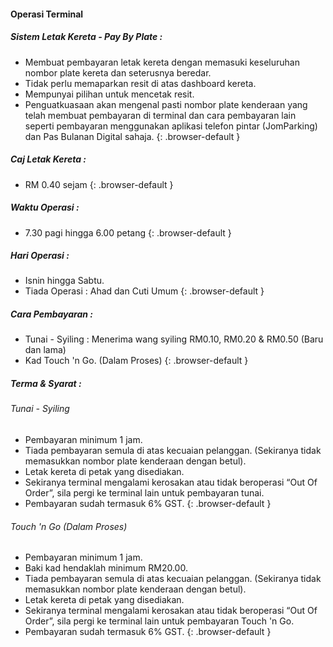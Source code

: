 #### Operasi Terminal

##### Sistem Letak Kereta - Pay By Plate :
- Membuat pembayaran letak kereta dengan memasuki keseluruhan nombor plate kereta dan seterusnya beredar.
- Tidak perlu memaparkan resit di atas dashboard kereta.
- Mempunyai pilihan untuk mencetak resit.
- Penguatkuasaan akan mengenal pasti nombor plate kenderaan yang telah membuat pembayaran di terminal dan cara pembayaran lain seperti pembayaran menggunakan aplikasi telefon pintar (JomParking) dan Pas Bulanan Digital sahaja.
{: .browser-default }

##### Caj Letak Kereta :
- RM 0.40 sejam
{: .browser-default }

##### Waktu Operasi :
- 7.30 pagi hingga 6.00 petang
{: .browser-default }

##### Hari Operasi :
- Isnin hingga Sabtu.
- Tiada Operasi : Ahad dan Cuti Umum
{: .browser-default }

##### Cara Pembayaran :
- Tunai - Syiling : Menerima wang syiling RM0.10, RM0.20 & RM0.50 (Baru dan lama)
- Kad Touch 'n Go. (Dalam Proses)
{: .browser-default }

##### Terma & Syarat :
###### Tunai - Syiling
* Pembayaran minimum 1 jam.
* Tiada pembayaran semula di atas kecuaian pelanggan. (Sekiranya tidak memasukkan nombor plate kenderaan dengan betul).
* Letak kereta di petak yang disediakan.
* Sekiranya terminal mengalami kerosakan atau tidak beroperasi “Out Of Order”, sila pergi ke terminal lain untuk pembayaran tunai.
* Pembayaran sudah termasuk 6% GST.
{: .browser-default }

###### Touch 'n Go (Dalam Proses)
* Pembayaran minimum 1 jam.
* Baki kad hendaklah minimum RM20.00.
* Tiada pembayaran semula di atas kecuaian pelanggan. (Sekiranya tidak memasukkan nombor plate kenderaan dengan betul).
* Letak kereta di petak yang disediakan.
* Sekiranya terminal mengalami kerosakan atau tidak beroperasi “Out Of Order”, sila pergi ke terminal lain untuk pembayaran Touch 'n Go.
* Pembayaran sudah termasuk 6% GST.
{: .browser-default }
